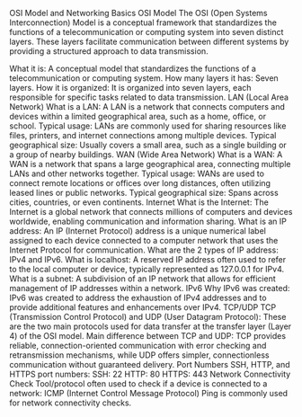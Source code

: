 OSI Model and Networking Basics
OSI Model
The OSI (Open Systems Interconnection) Model is a conceptual framework that standardizes the functions of a telecommunication or computing system into seven distinct layers. These layers facilitate communication between different systems by providing a structured approach to data transmission.

What it is: A conceptual model that standardizes the functions of a telecommunication or computing system.
How many layers it has: Seven layers.
How it is organized: It is organized into seven layers, each responsible for specific tasks related to data transmission.
LAN (Local Area Network)
What is a LAN: A LAN is a network that connects computers and devices within a limited geographical area, such as a home, office, or school.
Typical usage: LANs are commonly used for sharing resources like files, printers, and internet connections among multiple devices.
Typical geographical size: Usually covers a small area, such as a single building or a group of nearby buildings.
WAN (Wide Area Network)
What is a WAN: A WAN is a network that spans a large geographical area, connecting multiple LANs and other networks together.
Typical usage: WANs are used to connect remote locations or offices over long distances, often utilizing leased lines or public networks.
Typical geographical size: Spans across cities, countries, or even continents.
Internet
What is the Internet: The Internet is a global network that connects millions of computers and devices worldwide, enabling communication and information sharing.
What is an IP address: An IP (Internet Protocol) address is a unique numerical label assigned to each device connected to a computer network that uses the Internet Protocol for communication.
What are the 2 types of IP address: IPv4 and IPv6.
What is localhost: A reserved IP address often used to refer to the local computer or device, typically represented as 127.0.0.1 for IPv4.
What is a subnet: A subdivision of an IP network that allows for efficient management of IP addresses within a network.
IPv6
Why IPv6 was created: IPv6 was created to address the exhaustion of IPv4 addresses and to provide additional features and enhancements over IPv4.
TCP/UDP
TCP (Transmission Control Protocol) and UDP (User Datagram Protocol): These are the two main protocols used for data transfer at the transfer layer (Layer 4) of the OSI model.
Main difference between TCP and UDP: TCP provides reliable, connection-oriented communication with error checking and retransmission mechanisms, while UDP offers simpler, connectionless communication without guaranteed delivery.
Port Numbers
SSH, HTTP, and HTTPS port numbers:
SSH: 22
HTTP: 80
HTTPS: 443
Network Connectivity Check
Tool/protocol often used to check if a device is connected to a network: ICMP (Internet Control Message Protocol) Ping is commonly used for network connectivity checks.